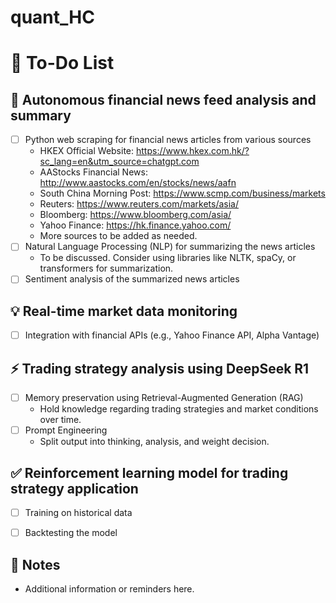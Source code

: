 # quant_HC

# 📝 To-Do List

## 📌 Autonomous financial news feed analysis and summary
- [ ] Python web scraping for financial news articles from various sources
    - HKEX Official Website: https://www.hkex.com.hk/?sc_lang=en&utm_source=chatgpt.com
    - AAStocks Financial News: http://www.aastocks.com/en/stocks/news/aafn
    - South China Morning Post: https://www.scmp.com/business/markets
    - Reuters: https://www.reuters.com/markets/asia/
    - Bloomberg: https://www.bloomberg.com/asia/
    - Yahoo Finance: https://hk.finance.yahoo.com/
    - More sources to be added as needed.
- [ ] Natural Language Processing (NLP) for summarizing the news articles
    - To be discussed. Consider using libraries like NLTK, spaCy, or transformers for summarization.
- [ ] Sentiment analysis of the summarized news articles

## 💡 Real-time market data monitoring
- [ ] Integration with financial APIs (e.g., Yahoo Finance API, Alpha Vantage)

## ⚡ Trading strategy analysis using DeepSeek R1
- [ ] Memory preservation using Retrieval-Augmented Generation (RAG)
    - Hold knowledge regarding trading strategies and market conditions over time.
- [ ] Prompt Engineering 
    - Split output into thinking, analysis, and weight decision. 

## ✅ Reinforcement learning model for trading strategy application
- [ ] Training on historical data
- [ ] Backtesting the model


## 🎯 Notes
- Additional information or reminders here.
